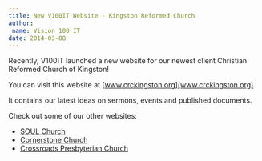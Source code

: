 ```yaml
---
title: New V100IT Website - Kingston Reformed Church
author:
 name: Vision 100 IT
date: 2014-03-08
---
```


Recently, V100IT launched a new website for our newest client Christian Reformed Church of Kingston!

You can visit this website at [www.crckingston.org](www.crckingston.org)

It contains our latest ideas on sermons, events and published documents.

Check out some of our other websites:

- [SOUL Church](https://soulchurch.org.au/)
- [Cornerstone Church](http://www.cornerstonehobart.org/)
- [Crossroads Presbyterian Church](https://www.crossroadshobart.org/)
